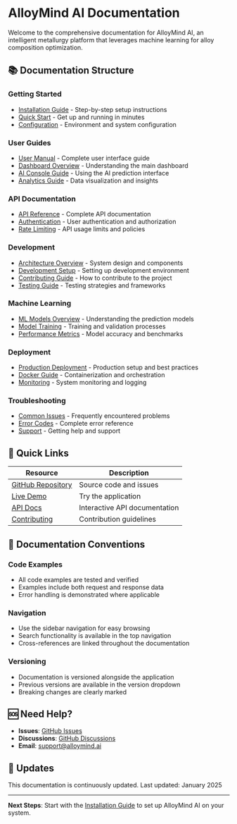 # AlloyMind AI Documentation

Welcome to the comprehensive documentation for AlloyMind AI, an intelligent metallurgy platform that leverages machine learning for alloy composition optimization.

## 📚 Documentation Structure

### Getting Started
- [Installation Guide](installation.md) - Step-by-step setup instructions
- [Quick Start](quickstart.md) - Get up and running in minutes
- [Configuration](configuration.md) - Environment and system configuration

### User Guides
- [User Manual](user-guide.md) - Complete user interface guide
- [Dashboard Overview](dashboard.md) - Understanding the main dashboard
- [AI Console Guide](ai-console.md) - Using the AI prediction interface
- [Analytics Guide](analytics.md) - Data visualization and insights

### API Documentation
- [API Reference](api-reference.md) - Complete API documentation
- [Authentication](authentication.md) - User authentication and authorization
- [Rate Limiting](rate-limiting.md) - API usage limits and policies

### Development
- [Architecture Overview](architecture.md) - System design and components
- [Development Setup](development.md) - Setting up development environment
- [Contributing Guide](../CONTRIBUTING.md) - How to contribute to the project
- [Testing Guide](testing.md) - Testing strategies and frameworks

### Machine Learning
- [ML Models Overview](ml-models.md) - Understanding the prediction models
- [Model Training](model-training.md) - Training and validation processes
- [Performance Metrics](model-performance.md) - Model accuracy and benchmarks

### Deployment
- [Production Deployment](deployment.md) - Production setup and best practices
- [Docker Guide](docker.md) - Containerization and orchestration
- [Monitoring](monitoring.md) - System monitoring and logging

### Troubleshooting
- [Common Issues](troubleshooting.md) - Frequently encountered problems
- [Error Codes](error-codes.md) - Complete error reference
- [Support](support.md) - Getting help and support

## 🔗 Quick Links

| Resource | Description |
|----------|-------------|
| [GitHub Repository](https://github.com/Raghulskr12/AlloyMindAI_SakthiHackathon) | Source code and issues |
| [Live Demo](https://alloymind-ai.vercel.app) | Try the application |
| [API Docs](http://localhost:8000/docs) | Interactive API documentation |
| [Contributing](../CONTRIBUTING.md) | Contribution guidelines |

## 📖 Documentation Conventions

### Code Examples
- All code examples are tested and verified
- Examples include both request and response data
- Error handling is demonstrated where applicable

### Navigation
- Use the sidebar navigation for easy browsing
- Search functionality is available in the top navigation
- Cross-references are linked throughout the documentation

### Versioning
- Documentation is versioned alongside the application
- Previous versions are available in the version dropdown
- Breaking changes are clearly marked

## 🆘 Need Help?

- **Issues**: [GitHub Issues](https://github.com/Raghulskr12/AlloyMindAI_SakthiHackathon/issues)
- **Discussions**: [GitHub Discussions](https://github.com/Raghulskr12/AlloyMindAI_SakthiHackathon/discussions)
- **Email**: support@alloymind.ai

## 🔄 Updates

This documentation is continuously updated. Last updated: January 2025

---

**Next Steps**: Start with the [Installation Guide](installation.md) to set up AlloyMind AI on your system.
